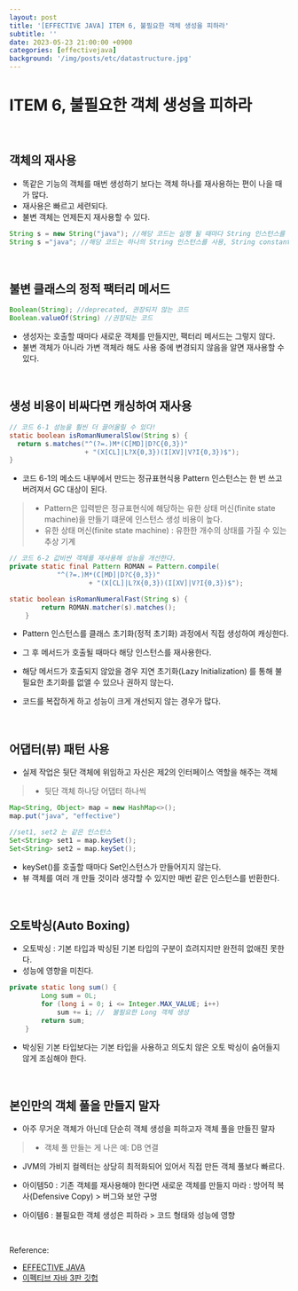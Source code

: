 ```yaml
---
layout: post
title: '[EFFECTIVE JAVA] ITEM 6, 불필요한 객체 생성을 피하라'
subtitle: ''
date: 2023-05-23 21:00:00 +0900
categories: [effectivejava]
background: '/img/posts/etc/datastructure.jpg'
---
```


# ITEM 6, 불필요한 객체 생성을 피하라

<br>

## 객체의 재사용
- 똑같은 기능의 객체를 매번 생성하기 보다는 객체 하나를 재사용하는 편이 나을 때가 많다.
- 재사용은 빠르고 세련되다.
- 불변 객체는 언제든지 재사용할 수 있다.

```java
String s = new String("java"); //해당 코드는 실행 될 때마다 String 인스턴스를 새로 만듬, Heap 영역에 존재
String s ="java"; //해당 코드는 하나의 String 인스턴스를 사용, String constant pool에서 검색해 재사용
```

<br>

## 불변 클래스의 정적 팩터리 메서드

```java
Boolean(String); //deprecated, 권장되지 않는 코드
Boolean.valueOf(String) //권장되는 코드
```

- 생성자는 호출할 때마다 새로운 객체를 만들지만, 팩터리 메서드는 그렇지 않다.
- 불변 객체가 아니라 가변 객체라 해도 사용 중에 변경되지 않음을 알면 재사용할 수 있다.

<br>

## 생성 비용이 비싸다면 캐싱하여 재사용

```java
// 코드 6-1 성능을 훨씬 더 끌어올릴 수 있다!
static boolean isRomanNumeralSlow(String s) {
  return s.matches("^(?=.)M*(C[MD]|D?C{0,3})"
                   + "(X[CL]|L?X{0,3})(I[XV]|V?I{0,3})$");
}
```

- 코드 6-1의 메소드 내부에서 만드는 정규표현식용 Pattern 인스턴스는 한 번 쓰고 버려져서 GC 대상이 된다. 
> - Pattern은 입력받은 정규표현식에 해당하는 유한 상태 머신(finite state machine)을 만들기 떄문에 인스턴스 생성 비용이 높다.
> - 유한 상태 머신(finite state machine) : 유한한 개수의 상태를 가질 수 있는 추상 기계 

```java
// 코드 6-2 값비싼 객체를 재사용해 성능을 개선한다.
private static final Pattern ROMAN = Pattern.compile(
            "^(?=.)M*(C[MD]|D?C{0,3})"
                    + "(X[CL]|L?X{0,3})(I[XV]|V?I{0,3})$");

static boolean isRomanNumeralFast(String s) {
        return ROMAN.matcher(s).matches();
    }
```

- Pattern 인스턴스를 클래스 초기화(정적 초기화) 과정에서 직접 생성하여 캐싱한다.
- 그 후 메서드가 호출될 때마다 해당 인스턴스를 재사용한다. 

- 해당 메서드가 호출되지 않았을 경우 지연 초기화(Lazy Initialization) 를 통해 불필요한 초기화를 없앨 수 있으나 권하지 않는다. 
- 코드를 복잡하게 하고 성능이 크게 개선되지 않는 경우가 많다.  

<br>

## 어댑터(뷰) 패턴 사용
- 실제 작업은 뒷단 객체에 위임하고 자신은 제2의 인터페이스 역할을 해주는 객체
> - 뒷단 객체 하나당 어댑터 하나씩

```java
Map<String, Object> map = new HashMap<>();
map.put("java", "effective")

//set1, set2 는 같은 인스턴스
Set<String> set1 = map.keySet();
Set<String> set2 = map.keySet();
```

- keySet()를 호출할 때마다 Set인스턴스가 만들어지지 않는다. 
- 뷰 객체를 여러 개 만들 것이라 생각할 수 있지만 매번 같은 인스턴스를 반환한다. 

<br>

## 오토박싱(Auto Boxing) 
- 오토박싱 : 기본 타입과 박싱된 기본 타입의 구분이 흐려지지만 완전히 없애진 못한다.
- 성능에 영향을 미친다. 

```java
private static long sum() {
        Long sum = 0L;
        for (long i = 0; i <= Integer.MAX_VALUE; i++)
            sum += i; //  불필요한 Long 객체 생성
        return sum;
    }
```

- 박싱된 기본 타입보다는 기본 타입을 사용하고 의도치 않은 오토 박싱이 숨어들지 않게 조심해야 한다.

<br>

## 본인만의 객체 풀을 만들지 말자
- 아주 무거운 객체가 아닌데 단순히 객체 생성을 피하고자 객체 풀을 만들진 말자
> - 객체 풀 만들는 게 나은 예: DB 연결 
- JVM의 가비지 컬렉터는 상당히 최적화되어 있어서 직접 만든 객체 풀보다 빠르다. 

- 아이템50 : 기존 객체를 재사용해야 한다면 새로운 객체를 만들지 마라 : 방어적 복사(Defensive Copy) >  버그와 보안 구멍
- 아이템6 : 뷸필요한 객체 생성은 피하라 > 코드 형태와 성능에 영향

<br>

Reference:

- [EFFECTIVE JAVA](https://front.wemakeprice.com/product/121854081?search_keyword=%25EC%259D%25B4%25ED%258E%2599%25ED%258B%25B0%25EB%25B8%258C%2520%25EC%259E%2590%25EB%25B0%2594&_service=5&_no=1)
- [이펙티브 자바 3판 깃헙](https://github.com/WegraLee/effective-java-3e-source-code)